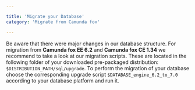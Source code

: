 ```yaml
---

title: 'Migrate your Database'
category: 'Migrate from Camunda fox'

---
```



Be aware that there were major changes in our database structure. For migration from **Camunda fox EE 6.2** and **Camunda fox CE 1.34** we recommend to take a look at our migration scripts. These are located in the following folder of your downloaded pre-packaged distribution: `$DISTRIBUTION_PATH/sql/upgrade`. To perform the migration of your database choose the corresponding upgrade script `$DATABASE_engine_6.2_to_7.0` according to your database platform and run it.
